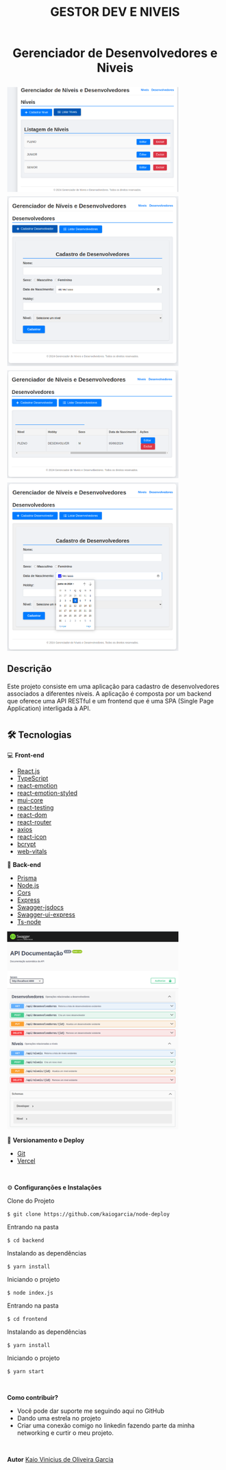 #

<div align='center'>
  <h1>GESTOR DEV E NIVEIS<br><br>
  <p>Gerenciador de Desenvolvedores e Niveis</p>
  
  <!-- Container para a grade de imagens -->
  <div style="display: grid; grid-template-columns: 1fr; gap: 10px;">
    <img src="https://github.com/kaiogarcia/novoTeste/blob/master/Captura%20de%20tela%20de%202024-06-05%2021-01-13.png" style="width: 400px; height: auto;">
    <img src="https://github.com/kaiogarcia/novoTeste/blob/master/Captura%20de%20tela%20de%202024-06-05%2021-02-10.png" style="width: 400px; height: auto;">
    <img src="https://github.com/kaiogarcia/novoTeste/blob/master/Captura%20de%20tela%20de%202024-06-05%2021-02-27.png" style="width: 400px; height: auto;">
    <img src="https://github.com/kaiogarcia/novoTeste/blob/master/Captura%20de%20tela%20de%202024-06-05%2021-02-58.png" style="width: 400px; height: auto;">
  </div>
</div>

## Descrição

#### 
Este projeto consiste em uma aplicação para cadastro de desenvolvedores associados a diferentes níveis. A aplicação é composta por um backend que oferece uma API RESTful e um frontend que é uma SPA (Single Page Application) interligada à API.

#

## 🛠️ Tecnologias

💻 **Front-end**
- [React.js](https://pt-br.legacy.reactjs.org/)
- [TypeScript](https://www.typescriptlang.org)
- [react-emotion](https://emotion.sh/docs/typescript)
- [react-emotion-styled](https://emotion.sh/docs/styled)
- [mui-core](https://mui.com/core/)
- [react-testing](https://testing-library.com/)
- [react-dom](https://react.dev/learn/typescript)
- [react-router](https://reactrouter.com/en/main)
- [axios](https://axios-http.com/docs/intro)
- [react-icon](https://react-icons.github.io/react-icons/)
- [bcrypt](https://www.npmjs.com/package/bcrypt)
- [web-vitals](https://web.dev/articles/vitals?hl=pt-br)

📁 **Back-end**
- [Prisma](https://www.prisma.io)
- [Node.js](https://nodejs.org)
- [Cors](https://www.npmjs.com/package/cors)
- [Express](https://expressjs.com/pt-br/)
- [Swagger-jsdocs](https://www.npmjs.com/package/swagger-jsdoc)
- [Swagger-ui-express](https://www.npmjs.com/package/swagger-ui-express)
- [Ts-node](https://www.npmjs.com/package/ts-node)

<img src="https://github.com/kaiogarcia/novoTeste/blob/master/Captura%20de%20tela%20de%202024-06-05%2021-13-31.png" style="width: 400px; height: auto;">


🔋 **Versionamento e Deploy**
- [Git](https://git-scm.com)
- [Vercel](https://vercel.com/)

<br>

⚙️ **Configuranções e Instalações**

Clone do Projeto

    $ git clone https://github.com/kaiogarcia/node-deploy

Entrando na pasta

    $ cd backend

Instalando as dependências

    $ yarn install

Iniciando o projeto

    $ node index.js

Entrando na pasta

    $ cd frontend
    
Instalando as dependências

    $ yarn install

Iniciando o projeto

    $ yarn start
  
<br>

**Como contribuir?**

- Você pode dar suporte me seguindo aqui no GitHub
- Dando uma estrela no projeto
- Criar uma conexão comigo no linkedin fazendo parte da minha networking e curtir o meu projeto.

<br>

**Autor**
[Kaio Vinicius de Oliveira Garcia](https://github.com/kaiogarcia)




